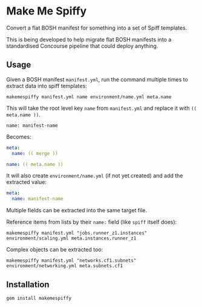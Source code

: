 Make Me Spiffy
==============

Convert a flat BOSH manifest for something into a set of Spiff templates.

This is being developed to help migrate flat BOSH manifests into a standardised Concourse pipeline that could deploy anything.

Usage
-----

Given a BOSH manifest `manifest.yml`, run the command multiple times to extract data into spiff templates:

```
makemespiffy manifest.yml name environment/name.yml meta.name
```

This will take the root level key `name` from `manifest.yml` and replace it with `(( meta.name ))`.

```
name: manifest-name
```

Becomes:

```yaml
meta:
  name: (( merge ))

name: (( meta.name ))
```

It will also create `environment/name.yml` (if not yet created) and add the extracted value:

```yaml
meta:
  name: manifest-name
```

Multiple fields can be extracted into the same target file.

Reference items from lists by their `name:` field (like `spiff` itself does):

```
makemespiffy manifest.yml "jobs.runner_z1.instances" environment/scaling.yml meta.instances.runner_z1
```

Complex objects can be extracted too:

```
makemespiffy manifest.yml "networks.cf1.subnets" environment/networking.yml meta.subnets.cf1
```

Installation
------------

```
gem install makemespiffy
```
